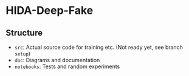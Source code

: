 # HIDA-Deep-Fake

## Structure

- `src`: Actual source code for training etc. (Not ready yet, see branch `setup`)
- `doc`: Diagrams and documentation
- `notebooks`: Tests and random experiments